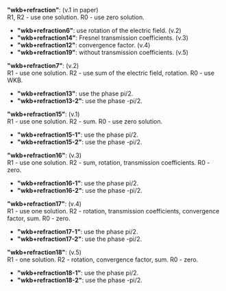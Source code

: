 **"wkb+refraction"**: (v.1 in paper)  
R1, R2 - use one solution. R0 - use zero solution.
  + **"wkb+refraction6"**: use rotation of the electric field. (v.2)
  + **"wkb+refraction14"**: Fresnel transmission coefficients. (v.3)
+   **"wkb+refraction12"**: convergence factor. (v.4)
+   **"wkb+refraction19"**: without transmission coefficients. (v.5)

**"wkb+refraction7"**: (v.2)  
R1 - use one solution. R2 - use sum of the electric field, rotation. R0
\- use WKB.
  + **"wkb+refraction13"**: use the phase pi/2.
  + **"wkb+refraction13-2"**: use the phase -pi/2.

**"wkb+refraction15"**: (v.1)  
R1 - use one solution. R2 - sum. R0 - use zero solution.
+   **"wkb+refraction15-1"**: use the phase pi/2.
+   **"wkb+refraction15-2"**: use the phase -pi/2.

**"wkb+refraction16"**: (v.3)  
R1 - use one solution. R2 - sum, rotation, transmission coefficients. R0
\- zero.
+   **"wkb+refraction16-1"**: use the phase pi/2.
+   **"wkb+refraction16-2"**: use the phase -pi/2.

**"wkb+refraction17"**: (v.4)  
R1 - use one solution. R2 - rotation, transmission coefficients,
convergence factor, sum. R0 - zero.
+   **"wkb+refraction17-1"**: use the phase pi/2.
+   **"wkb+refraction17-2"**: use the phase -pi/2.

**"wkb+refraction18"**: (v.5)  
R1 - one solution. R2 - rotation, convergence factor, sum. R0 -
zero.
+   **"wkb+refraction18-1"**: use the phase pi/2.
+   **"wkb+refraction18-2"**: use the phase -pi/2.